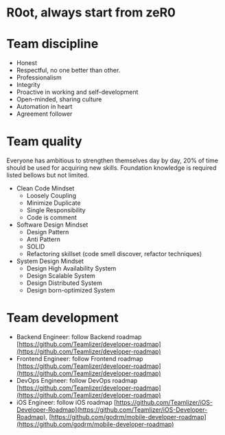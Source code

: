 # R0ot, always start from zeR0

# Team discipline
- Honest
- Respectful, no one better than other.
- Professionalism
- Integrity
- Proactive in working and self-development
- Open-minded, sharing culture
- Automation in heart
- Agreement follower

# Team quality
Everyone has ambitious to strengthen themselves day by day, 20% of time should be used for acquiring new skills. Foundation knowledge is required listed bellows but not limited.
- Clean Code Mindset
  - Loosely Coupling
  - Minimize Duplicate
  - Single Responsibility
  - Code is comment
- Software Design Mindset
  - Design Pattern
  - Anti Pattern
  - SOLID
  - Refactoring skillset (code smell discover, refactor techniques)
- System Design Mindset
  - Design High Availability System
  - Design Scalable System
  - Design Distributed System
  - Design born-optimized System
  
# Team development
- Backend Engineer: follow Backend roadmap [https://github.com/Teamlizer/developer-roadmap](https://github.com/Teamlizer/developer-roadmap)
- Frontend Engineer: follow Frontend roadmap [https://github.com/Teamlizer/developer-roadmap](https://github.com/Teamlizer/developer-roadmap)
- DevOps Engineer: follow DevOps roadmap [https://github.com/Teamlizer/developer-roadmap](https://github.com/Teamlizer/developer-roadmap)
- iOS Engineer: follow iOS roadmap [https://github.com/Teamlizer/iOS-Developer-Roadmap](https://github.com/Teamlizer/iOS-Developer-Roadmap), [https://github.com/godrm/mobile-developer-roadmap](https://github.com/godrm/mobile-developer-roadmap)
